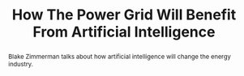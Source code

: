 ---
category: news
title: How The Power Grid Will Benefit From Artificial Intelligence
abstract: Blake Zimmerman talks about how artificial intelligence will change the energy industry.
publishedDateTime: 2019-02-19T13:30:00Z
sourceUrl: https://patch.com/texas/houston/how-power-grid-will-benefit-artificial-intelligence?utm_source=msn&utm_medium=rss&utm_term=home%20%26%20garden&utm_campaign=recirc&utm_content=msn
type: article

provider:
  name: Patch
  id: V_AAyhTTE_global
tags:
  - AI

images: 
  - url: assets/images/2019/3/How-The-Power-Grid-Will-Benefit-From-Artificial-Intelligence-1.jpg
    width: 1200
    height: 900
    quality: 99
    title: How The Power Grid Will Benefit From Artificial Intelligence
    attribution: 
    focalRegion:
      x1: 0
      x2: 0
      y1: 0
      y2: 0

---